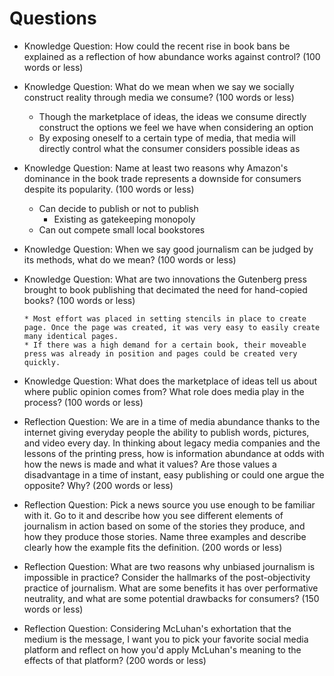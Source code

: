 # Questions

* Knowledge Question: How could the recent rise in book bans be explained as a reflection of how abundance works against control? (100 words or less)
* Knowledge Question: What do we mean when we say we socially construct reality through media we consume? (100 words or less)


    * Though the marketplace of ideas, the ideas we consume directly construct the options we feel we have when considering an option
    * By exposing oneself to a certain type of media, that media will directly control what the consumer considers possible ideas as


* Knowledge Question: Name at least two reasons why Amazon's dominance in the book trade represents a downside for consumers despite its popularity. (100 words or less)

    * Can decide to publish or not to publish 
      * Existing as gatekeeping monopoly
    * Can out compete small local bookstores
  

* Knowledge Question: When we say good journalism can be judged by its methods, what do we mean? (100 words or less)
* Knowledge Question: What are two innovations the Gutenberg press brought to book publishing that decimated the need for hand-copied books? (100 words or less)

      * Most effort was placed in setting stencils in place to create page. Once the page was created, it was very easy to easily create many identical pages.
      * If there was a high demand for a certain book, their moveable press was already in position and pages could be created very quickly.

* Knowledge Question: What does the marketplace of ideas tell us about where public opinion comes from? What role does media play in the process? (100 words or less)
* Reflection Question: We are in a time of media abundance thanks to the internet giving everyday people the ability to publish words, pictures, and video every day. In thinking about legacy media companies and the lessons of the printing press, how is information abundance at odds with how the news is made and what it values? Are those values a disadvantage in a time of instant, easy publishing or could one argue the opposite? Why? (200 words or less)
* Reflection Question: Pick a news source you use enough to be familiar with it. Go to it and describe how you see different elements of journalism in action based on some of the stories they produce, and how they produce those stories. Name three examples and describe clearly how the example fits the definition. (200 words or less)
* Reflection Question: What are two reasons why unbiased journalism is impossible in practice? Consider the hallmarks of the post-objectivity practice of journalism. What are some benefits it has over performative neutrality, and what are some potential drawbacks for consumers? (150 words or less)
* Reflection Question: Considering McLuhan's exhortation that the medium is the message, I want you to pick your favorite social media platform and reflect on how you'd apply McLuhan's meaning to the effects of that platform? (200 words or less)






